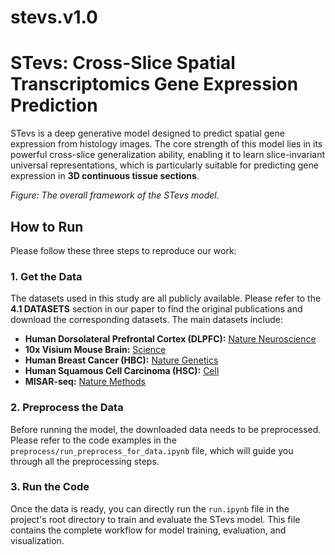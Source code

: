 # stevs.v1.0
# STevs: Cross-Slice Spatial Transcriptomics Gene Expression Prediction

STevs is a deep generative model designed to predict spatial gene expression from histology images. The core strength of this model lies in its powerful cross-slice generalization ability, enabling it to learn slice-invariant universal representations, which is particularly suitable for predicting gene expression in **3D continuous tissue sections**.

*Figure: The overall framework of the STevs model.*

## How to Run

Please follow these three steps to reproduce our work:

### 1\. Get the Data

The datasets used in this study are all publicly available. Please refer to the **4.1 DATASETS** section in our paper to find the original publications and download the corresponding datasets. The main datasets include:

  * **Human Dorsolateral Prefrontal Cortex (DLPFC):** [Nature Neuroscience](https://doi.org/10.1038/s41593-020-00787-0)
  * **10x Visium Mouse Brain:** [Science](https://www.science.org/doi/abs/10.1126/science.aaf2403)
  * **Human Breast Cancer (HBC):** [Nature Genetics](https://doi.org/10.1038/s41588-021-00911-1)
  * **Human Squamous Cell Carcinoma (HSC):** [Cell](https://doi.org/10.1016/j.cell.2020.05.039)
  * **MISAR-seq:** [Nature Methods](https://doi.org/10.1038/s41592-023-01884-1)

### 2\. Preprocess the Data

Before running the model, the downloaded data needs to be preprocessed. Please refer to the code examples in the `preprocess/run_preprocess_for_data.ipynb` file, which will guide you through all the preprocessing steps.

### 3\. Run the Code

Once the data is ready, you can directly run the `run.ipynb` file in the project's root directory to train and evaluate the STevs model. This file contains the complete workflow for model training, evaluation, and visualization.
